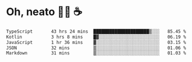 # Oh, neato 🧑‍💻 ☕

<!--START_SECTION:waka-->

```txt
TypeScript       43 hrs 24 mins  █████████████████████▒░░░   85.45 %
Kotlin           3 hrs 8 mins    █▓░░░░░░░░░░░░░░░░░░░░░░░   06.19 %
JavaScript       1 hr 36 mins    ▓░░░░░░░░░░░░░░░░░░░░░░░░   03.15 %
JSON             32 mins         ▒░░░░░░░░░░░░░░░░░░░░░░░░   01.06 %
Markdown         31 mins         ▒░░░░░░░░░░░░░░░░░░░░░░░░   01.03 %
```

<!--END_SECTION:waka-->
